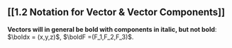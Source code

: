 ## [[1.2 Notation for Vector & Vector Components]]

**Vectors will in general be bold with components in italic, but not bold**: $\boldx = (x,y,z)$, $\boldF =(F_1,F_2,F_3)$.